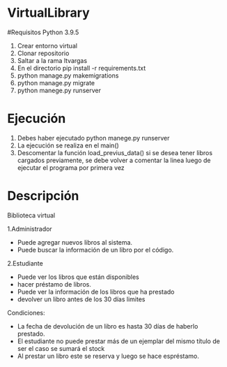 # VirtualLibrary

#Requisitos Python 3.9.5
1. Crear entorno virtual
2. Clonar repositorio
3. Saltar a la rama ltvargas
4. En el directorio pip install -r requirements.txt
5. python manage.py makemigrations
6. python manage.py migrate
7. python manege.py runserver

# Ejecución
1. Debes haber ejecutado python manege.py runserver
2. La ejecución se realiza en el main()
3. Descomentar la función load_previus_data() si se desea tener libros cargados previamente, se debe volver a comentar la linea luego de ejecutar el programa por primera vez

# Descripción 
Biblioteca virtual

1.Administrador

- Puede agregar nuevos libros al sistema.
- Puede buscar la información de un libro por el código.

2.Estudiante

- Puede ver los libros que están disponibles
- hacer préstamo de libros.
- Puede ver la información de los libros que ha prestado
- devolver un libro antes de los 30 días limites

Condiciones:
- La fecha de devolución de un libro es hasta 30 días de haberlo prestado.
- El estudiante no puede prestar más de un ejemplar del mismo título de ser el caso se sumará el stock
- Al prestar un libro este se reserva y luego se hace espréstamo.
